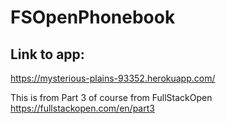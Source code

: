 ﻿# FSOpenPhonebook

## Link to app: 
https://mysterious-plains-93352.herokuapp.com/


This is from Part 3 of course from FullStackOpen 
https://fullstackopen.com/en/part3
